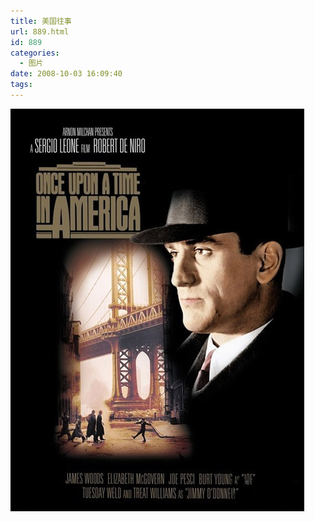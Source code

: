 ```yaml
---
title: 美国往事
url: 889.html
id: 889
categories:
  - 图片
date: 2008-10-03 16:09:40
tags:
---
```


![](/images/attachments/month_0810/s200810416955.jpg)